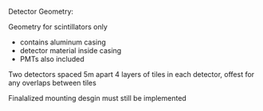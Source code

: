 Detector Geometry:

Geometry for scintillators only
  - contains aluminum casing
  - detector material inside casing
  - PMTs also included

Two detectors spaced 5m apart
4 layers of tiles in each detector, offest for any overlaps between tiles

Finalalized mounting desgin must still be implemented

